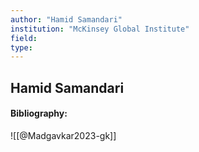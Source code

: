 ```yaml
---
author: "Hamid Samandari"
institution: "McKinsey Global Institute"
field:
type:
---
```


## Hamid Samandari
#### Bibliography:

![[@Madgavkar2023-gk]]